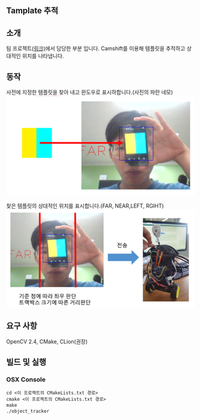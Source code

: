 Tamplate 추적
---------

## 소개
팀 프로젝트[(링크)](https://drive.google.com/file/d/1tH7413AHH8auTWcvLQJTC-X4ryYb7-Xg/view?usp=sharing)에서 담당한 부분 입니다. Camshift를 이용해 템플릿을 추적하고 상대적인 위치를 나타냅니다.

## 동작
사전에 지정한 템플릿을 찾아 내고 윈도우로 표시하합니다.(사진의 파란 네모)
![템플릿 찾기](./doc/findTemplate.png)

찾은 템플릿의 상대적인 위치를 표시합니다.(FAR, NEAR,LEFT, RGIHT)
![위치 찾기](./doc/findLocation.png)


## 요구 사항
OpenCV 2.4, CMake, CLion(권장)

## 빌드 및 실행
### OSX Console
```
cd <이 프로젝트의 CMakeLists.txt 경로>
cmake <이 프로젝트의 CMakeLists.txt 경로>
make
./object_tracker
```
